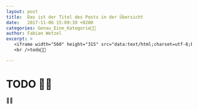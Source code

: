 ```yaml
---
layout: post
title:  Das ist der Titel des Posts in der Übersicht
date:   2017-11-06 15:09:39 +0200
categories: Genau_Eine_Kategorie🦆💥
author: Fabian Wetzel
excerpt: >
   <iframe width="560" height="315" src="data:text/html;charset=utf-8;base64,PGJvZHkgc3R5bGU9ImJhY2tncm91bmQ6cmVkO2ZvbnQ6MTUzcHggY29uc29sYXM7Ij5WSURFTzwvYm9keT4=" frameborder="0" allowfullscreen></iframe>
   <br />todo🦆💥

---
```

# TODO 🦆💥

🦆💥
